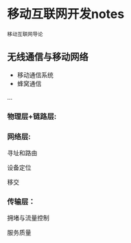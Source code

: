 # 移动互联网开发notes

`移动互联网导论`

## 无线通信与移动网络

* 移动通信系统
* 蜂窝通信

...

### 物理层+链路层:



### 网络层:

寻址和路由

设备定位

移交

### 传输层：

拥堵与流量控制

服务质量







